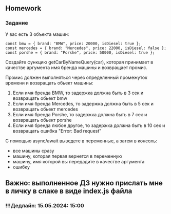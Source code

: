 ## Homework

### Задание

У вас есть 3 объекта машин:

```
const bmw = { brand: "BMW", price: 20000, isDiesel: true };
const mercedes = { brand: "Mercedes", price: 22000, isDiesel: false };
const porshe = { brand: "Porshe", price: 50000, isDiesel: true };
```

Создайте функцию getCarByNameQuery(car), которая принимает в качестве аргумента имя бренда машины и возвращает промис.

Промис должен выполняться через определенный промежуток времени и возвращать обьект машины:

1. Если имя бренда BMW, то задержка должна быть в 3 сек и возвращать обьект bmw
2. Если имя бренда Mercedes, то задержка должна быть в 5 сек и возвращать обьект mercedes
3. Если имя бренда Porshe, то задержка должна быть в 7 сек и возвращать обьект porshe
4. Если имя бренда любое другое, то задержка должна быть в 10 сек и возвращать ошибка "Error: Bad request"

С помощью async/await выведете в переменные, а затем в консоль:

- все машины сразу
- машину, которая первая вернется в переменную
- машину, имя которой вы передадите в качестве аргумента
- ошибку

## Важно: выполненное ДЗ нужно прислать мне в личку в слаке в виде index.js файла

### !!!Дедлайн: 15.05.2024: 15:00
